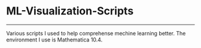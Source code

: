 # ML-Visualization-Scripts
---
Various scripts I used to help comprehense mechine learning better. The environment I use is Mathematica 10.4.